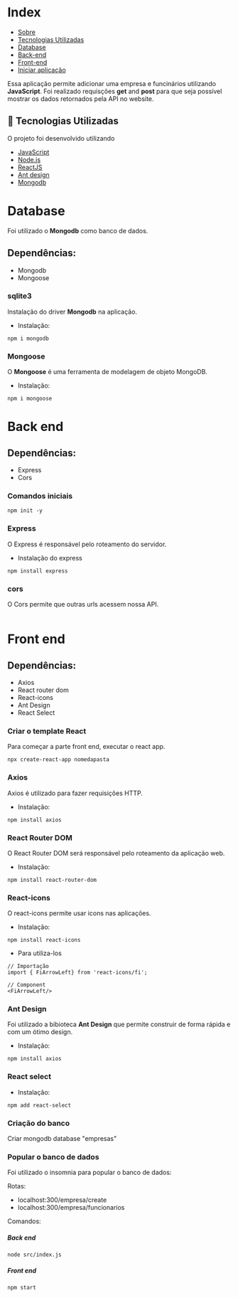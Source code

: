 
# Index

- [Sobre](#sobre)
- [Tecnologias Utilizadas](#tecnologias-utilizadas)
- [Database](#database)
- [Back-end](#back-end)
- [Front-end](#front-end)
- [Iniciar aplicação](#inicializacao)

<a id="sobre"></a>

Essa aplicação permite adicionar uma empresa e funcinários utilizando <strong>JavaScript</strong>. Foi realizado requisções <strong>get</strong> and <strong>post</strong> para que seja possível mostrar os dados retornados pela API no website.


<a id="documentacao"></a>

## :rocket: Tecnologias Utilizadas

O projeto foi desenvolvido utilizando

- [JavaScript](https://www.javascript.com/)
- [Node.js](https://nodejs.org/en/)
- [ReactJS](https://reactjs.org/)
- [Ant design](https://ant.design/)
- [Mongodb](https://www.mongodb.com/)

<a id="database"></a>
<h1>Database</h1>

Foi utilizado o <strong>Mongodb</strong> como banco de dados.

<h2>Dependências: </h2>

- Mongodb
- Mongoose

<h3>sqlite3</h3>
  
Instalação do driver <strong>Mongodb</strong> na aplicação.

- Instalação: 

```
npm i mongodb
```
  
<h3>Mongoose</h3>
  
O <strong>Mongoose</strong> é uma ferramenta de modelagem de objeto MongoDB.

- Instalação:

```
npm i mongoose
```

<a id="back-end"></a>
<h1>Back end</h1>

<h2>Dependências: </h2>

- Express
- Cors

<h3>Comandos iniciais</h3>

```
npm init -y
```

<h3>Express</h3>

O Express é responsável pelo roteamento do servidor.
 
- Instalação do express

```
npm install express
```

<h3>cors</h3>

O Cors permite que outras urls acessem nossa API.  

```npm install cors
```

<a id="front-end"></a>
<h1>Front end</h1>

<h2>Dependências: </h2>

- Axios
- React router dom
- React-icons
- Ant Design
- React Select


<h3>Criar o template React </h3>

Para começar a parte front end, executar o react app.

 ```
 npx create-react-app nomedapasta
 ```

<h3>Axios</h3>

Axios é utilizado para fazer requisições HTTP.

- Instalação:

```
npm install axios
```

<h3>React Router DOM</h3>

O React Router DOM será responsável pelo roteamento da aplicação web. 

- Instalação:
```
npm install react-router-dom
```
<h3>React-icons</h3>

O react-icons permite usar icons nas aplicações.

- Instalação:

 ```npm install react-icons```
 
- Para utiliza-los

 ```
 // Importação
import { FiArrowLeft} from 'react-icons/fi';

// Component
<FiArrowLeft/>
```


<h3>Ant Design</h3>

Foi utilizado a bibioteca <strong>Ant Design</strong> que permite construir de forma rápida e com um ótimo design.

- Instalação:

```
npm install axios
```

<h3>React select</h3>


- Instalação:

```
npm add react-select
```

<a id="inicializacao"></a>

<h3>Criação do banco</h3>

Criar mongodb database "empresas"

<h3>Popular o banco de dados</h3>

Foi utilizado o insomnia para popular o banco de dados:

Rotas:
- localhost:300/empresa/create
- localhost:300/empresa/funcionarios

Comandos:

<h5>Back end</h5>

```
node src/index.js
```
<h5>Front end</h5>

```
npm start
```
